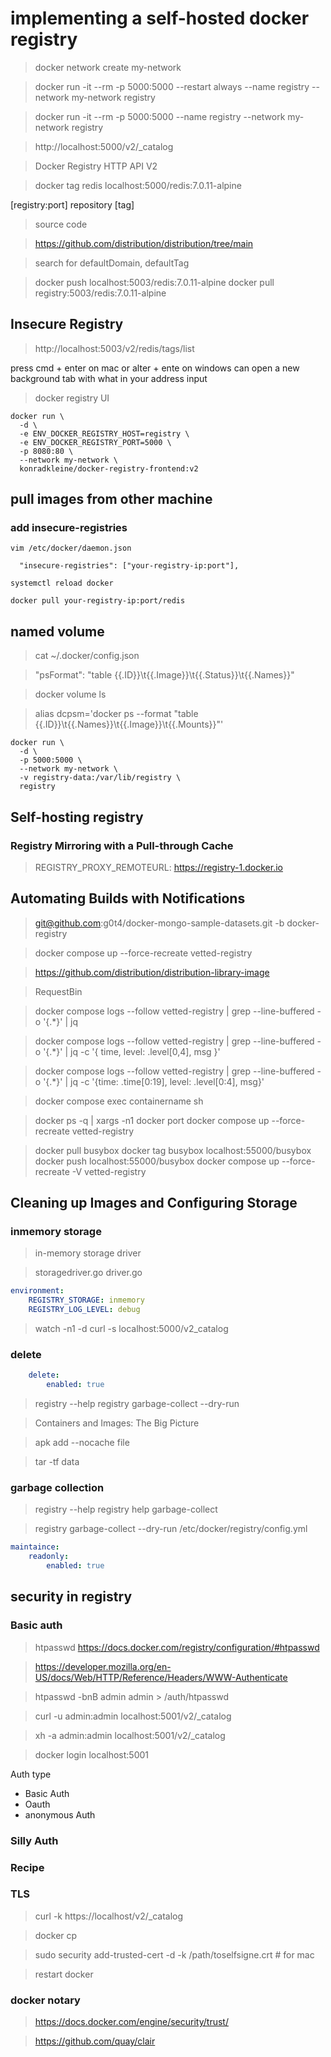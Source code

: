 # implementing a self-hosted docker registry

> docker network create my-network

> docker run -it --rm -p 5000:5000 --restart always --name registry --network my-network registry 

> docker run -it --rm -p 5000:5000 --name registry --network my-network registry 

> http://localhost:5000/v2/_catalog

> Docker Registry HTTP API V2

> docker tag redis localhost:5000/redis:7.0.11-alpine

[registry:port] repository [tag]

> source code 

> https://github.com/distribution/distribution/tree/main

> search for defaultDomain, defaultTag

> docker push  localhost:5003/redis:7.0.11-alpine
> docker pull  registry:5003/redis:7.0.11-alpine

## Insecure Registry

> http://localhost:5003/v2/redis/tags/list

press cmd + enter on mac or alter + ente on windows can open a new background tab with what in your address input

> docker registry UI

```
docker run \
  -d \
  -e ENV_DOCKER_REGISTRY_HOST=registry \
  -e ENV_DOCKER_REGISTRY_PORT=5000 \
  -p 8080:80 \
  --network my-network \
  konradkleine/docker-registry-frontend:v2
```

## pull images from other machine

### add insecure-registries
```
vim /etc/docker/daemon.json

  "insecure-registries": ["your-registry-ip:port"],

systemctl reload docker

docker pull your-registry-ip:port/redis

```

## named volume

> cat ~/.docker/config.json

> "psFormat": "table {{.ID}}\t{{.Image}}\t{{.Status}}\t{{.Names}}"

> docker volume ls

> alias dcpsm='docker ps --format "table {{.ID}}\t{{.Names}}\t{{.Image}}\t{{.Mounts}}"'


```
docker run \
  -d \
  -p 5000:5000 \
  --network my-network \
  -v registry-data:/var/lib/registry \
  registry
```

## Self-hosting registry

### Registry Mirroring with a Pull-through Cache

> REGISTRY_PROXY_REMOTEURL: https://registry-1.docker.io


## Automating Builds with Notifications

> git@github.com:g0t4/docker-mongo-sample-datasets.git -b docker-registry

> docker compose up --force-recreate vetted-registry

> https://github.com/distribution/distribution-library-image

> RequestBin

> docker compose logs --follow vetted-registry | grep --line-buffered -o '{.*}' | jq

> docker compose logs --follow vetted-registry | grep --line-buffered -o '{.*}' | jq -c '{ time, level: .level[0,4], msg }'

> docker compose logs --follow vetted-registry | grep --line-buffered -o '{.*}' | jq -c '{time: .time[0:19], level: .level[0:4], msg}'

> docker compose exec containername sh

> docker ps -q | xargs -n1 docker port
> docker compose up --force-recreate vetted-registry

> docker pull busybox
> docker tag busybox localhost:55000/busybox
> docker push localhost:55000/busybox
> docker compose up --force-recreate -V vetted-registry

## Cleaning up Images and Configuring Storage

### inmemory storage

> in-memory storage driver

> storagedriver.go 
> driver.go

```yml
environment:
    REGISTRY_STORAGE: inmemory
    REGISTRY_LOG_LEVEL: debug
```

> watch -n1 -d curl -s localhost:5000/v2_catalog

### delete

```yml
    delete: 
        enabled: true
```

> registry --help
> registry garbage-collect --dry-run

> Containers and Images: The Big Picture

> apk add --nocache file

> tar -tf data

### garbage collection

> registry --help
> registry help garbage-collect

> registry garbage-collect --dry-run /etc/docker/registry/config.yml

```yml
maintaince:
    readonly:
        enabled: true


```

## security in registry 

### Basic auth

> htpasswd
> https://docs.docker.com/registry/configuration/#htpasswd

> https://developer.mozilla.org/en-US/docs/Web/HTTP/Reference/Headers/WWW-Authenticate

> htpasswd -bnB admin admin > /auth/htpasswd

> curl  -u admin:admin localhost:5001/v2/_catalog

> xh  -a admin:admin localhost:5001/v2/_catalog

> docker login localhost:5001

Auth type

+ Basic Auth
+ Oauth
+ anonymous Auth

### Silly Auth
### Recipe

### TLS

> curl -k  https://localhost/v2/_catalog

> docker cp

> sudo security add-trusted-cert -d -k /path/toselfsigne.crt # for mac

> restart docker

### docker notary

> https://docs.docker.com/engine/security/trust/

> https://github.com/quay/clair










